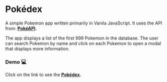 # Pokédex

A simple Pokemon app written primarily in Vanila JavaScript. It uses the API from: **[PokéAPI](https://pokeapi.co).**  

The app displays a list of the first 999 Pokemon in the database. The user can search Pokemon by name and click on each Pokemon to open a modal that displays more information.

### Demo :computer:

Click on the link to see the **[Pokédex](https://andyminyety.github.io/Pokedex/).** 

